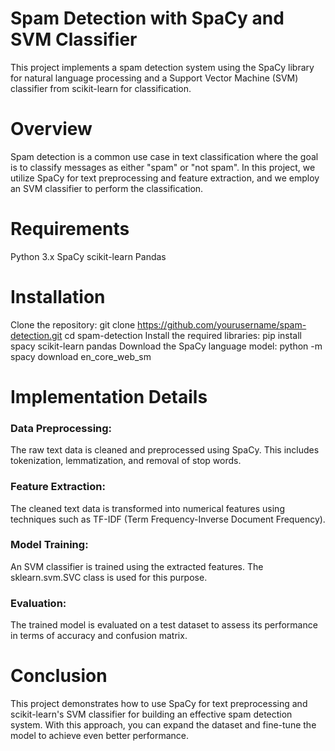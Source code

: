 # Spam Detection with SpaCy and SVM Classifier
This project implements a spam detection system using the SpaCy library for natural language processing and a Support Vector Machine (SVM) classifier from scikit-learn for classification.

# Overview
Spam detection is a common use case in text classification where the goal is to classify messages as either "spam" or "not spam". In this project, we utilize SpaCy for text preprocessing and feature extraction, and we employ an SVM classifier to perform the classification.

# Requirements
Python 3.x
SpaCy
scikit-learn
Pandas 

# Installation
Clone the repository:
git clone https://github.com/yourusername/spam-detection.git
cd spam-detection
Install the required libraries:
pip install spacy scikit-learn pandas
Download the SpaCy language model:
python -m spacy download en_core_web_sm

# Implementation Details
### Data Preprocessing:
The raw text data is cleaned and preprocessed using SpaCy. This includes tokenization, lemmatization, and removal of stop words.
### Feature Extraction:
The cleaned text data is transformed into numerical features using techniques such as TF-IDF (Term Frequency-Inverse Document Frequency).
### Model Training:
An SVM classifier is trained using the extracted features. The sklearn.svm.SVC class is used for this purpose.
### Evaluation:
The trained model is evaluated on a test dataset to assess its performance in terms of accuracy and confusion matrix.


# Conclusion
This project demonstrates how to use SpaCy for text preprocessing and scikit-learn's SVM classifier for building an effective spam detection system. With this approach, you can expand the dataset and fine-tune the model to achieve even better performance.



